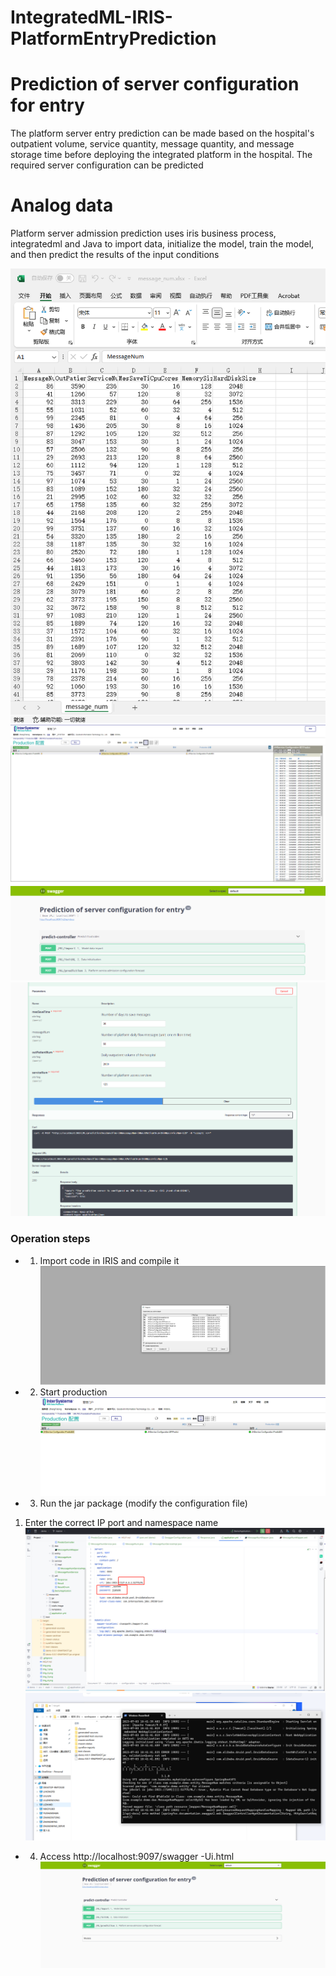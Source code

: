 # IntegratedML-IRIS-PlatformEntryPrediction


# Prediction of server configuration for entry

The platform server entry prediction can be made based on the hospital's outpatient volume,
service quantity, message quantity, and message storage time before deploying the integrated platform in the hospital.
The required server configuration can be predicted

# Analog data
Platform server admission prediction uses iris business process, integratedml and Java to import data, initialize the model, train the model, and then predict the results of the input conditions

![img.png](SourceCode%2Fdemo%2Fsrc%2Fmain%2Fresources%2Fstatic%2Fimage%2Fimg.png)
![img.png](SourceCode%2Fdemo%2Fimg.png)
![img_1.png](SourceCode%2Fdemo%2Fimg_1.png)
![img_2.png](SourceCode%2Fdemo%2Fimg_2.png)


### Operation steps

* 1. Import code in IRIS and compile it
![img_3.png](SourceCode%2Fdemo%2Fimg_3.png)
* 2. Start production
![img_4.png](SourceCode%2Fdemo%2Fimg_4.png)
* 3. Run the jar package (modify the configuration file)
1. Enter the correct IP port and namespace name
![img_5.png](SourceCode%2Fdemo%2Fimg_5.png)
![img_6.png](SourceCode%2Fdemo%2Fimg_6.png)
* 4. Access http://localhost:9097/swagger -Ui.html
![img_7.png](SourceCode%2Fdemo%2Fimg_7.png)